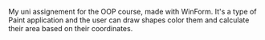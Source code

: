 My uni assignement for the OOP course, made with WinForm. It's a type of Paint application and the user can draw shapes color them and calculate their area based on their coordinates.
